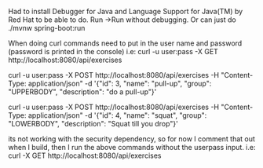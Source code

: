 Had to install Debugger for Java and Language Support for Java(TM) by Red Hat to be able to do. Run ->Run without debugging. Or can just do ./mvnw spring-boot:run


When doing curl commands need to put in the user name and password (password is printed in the console) i.e:
curl -u user:pass -X GET http://localhost:8080/api/exercises


curl -u user:pass -X POST http://localhost:8080/api/exercises -H "Content-Type: application/json" -d '{"id": 3, "name": "pull-up", "group": "UPPERBODY", "description": "do a pull-up"}'


curl -u user:pass -X POST http://localhost:8080/api/exercises -H "Content-Type: application/json" -d '{"id": 4, "name": "squat", "group": "LOWERBODY", "description": "Squat till you drop"}'

its not working with the security dependency, so for now I comment that out when I build, then I run the above commands without the userpass input. i.e: curl -X GET http://localhost:8080/api/exercises



<!-- https://docs.oracle.com/javase/tutorial/reallybigindex.html -->

<!-- trying to solve the issue where it appears I'm not getting the request body. tried creating a logger of the request body but I'm getting this error:
java.lang.IllegalStateException: No primary or single unique constructor found for interface jakarta.servlet.FilterChain -->